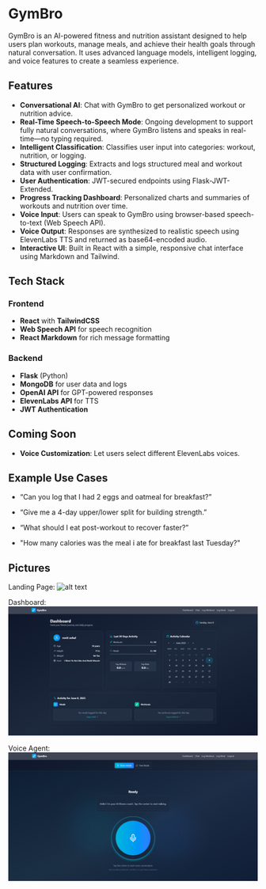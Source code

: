 # GymBro

GymBro is an AI-powered fitness and nutrition assistant designed to help users plan workouts, manage meals, and achieve their health goals through natural conversation. It uses advanced language models, intelligent logging, and voice features to create a seamless experience.

## Features

- **Conversational AI**: Chat with GymBro to get personalized workout or nutrition advice.
- **Real-Time Speech-to-Speech Mode**: Ongoing development to support fully natural conversations, where GymBro listens and speaks in real-time—no typing required.
- **Intelligent Classification**: Classifies user input into categories: workout, nutrition, or logging.
- **Structured Logging**: Extracts and logs structured meal and workout data with user confirmation.
- **User Authentication**: JWT-secured endpoints using Flask-JWT-Extended.
- **Progress Tracking Dashboard**: Personalized charts and summaries of workouts and nutrition over time.
- **Voice Input**: Users can speak to GymBro using browser-based speech-to-text (Web Speech API).
- **Voice Output**: Responses are synthesized to realistic speech using ElevenLabs TTS and returned as base64-encoded audio.
- **Interactive UI**: Built in React with a simple, responsive chat interface using Markdown and Tailwind.

## Tech Stack

### Frontend
- **React** with **TailwindCSS**
- **Web Speech API** for speech recognition
- **React Markdown** for rich message formatting

### Backend
- **Flask** (Python)
- **MongoDB** for user data and logs
- **OpenAI API** for GPT-powered responses
- **ElevenLabs API** for TTS
- **JWT Authentication**

## Coming Soon
- **Voice Customization**: Let users select different ElevenLabs voices.

## Example Use Cases

- “Can you log that I had 2 eggs and oatmeal for breakfast?”

- “Give me a 4-day upper/lower split for building strength.”

- “What should I eat post-workout to recover faster?”

- "How many calories was the meal i ate for breakfast last Tuesday?"

## Pictures

Landing Page:
![alt text](image.png)

Dashboard:
![alt text](project_pictures/image2.png)

Voice Agent:
![alt text](project_pictures/image1.png)
